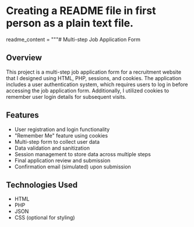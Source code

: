 # Creating a README file in first person as a plain text file.

readme_content = """# Multi-step Job Application Form

## Overview
This project is a multi-step job application form for a recruitment website that I designed using HTML, PHP, sessions, and cookies. The application includes a user authentication system, which requires users to log in before accessing the job application form. Additionally, I utilized cookies to remember user login details for subsequent visits.

## Features
- User registration and login functionality
- "Remember Me" feature using cookies
- Multi-step form to collect user data
- Data validation and sanitization
- Session management to store data across multiple steps
- Final application review and submission
- Confirmation email (simulated) upon submission

## Technologies Used
- HTML
- PHP
- JSON
- CSS (optional for styling)
